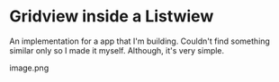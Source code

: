 # Gridview inside a Listwiew

An implementation for a app that I'm building.
Couldn't find something similar only so I made it myself.
Although, it's very simple.

image.png

